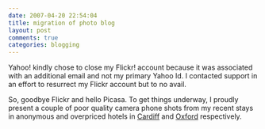 ```yaml
---
date: 2007-04-20 22:54:04
title: migration of photo blog
layout: post
comments: true
categories: blogging
---
```

Yahoo! kindly chose to close my Flickr! account because it was
associated with an additional email and not my primary Yahoo Id. I
contacted support in an effort to resurrect my Flickr account but to no
avail.

So, goodbye Flickr and hello Picasa. To get things underway, I proudly
present a couple of poor quality camera phone shots from my recent stays
in anonymous and overpriced hotels in
[Cardiff](http://picasaweb.google.com/nbrightside/Blog/photo#5055520817296205906)
and
[Oxford](http://picasaweb.google.com/nbrightside/Blog/photo#5055520890310649954)
respectively.

